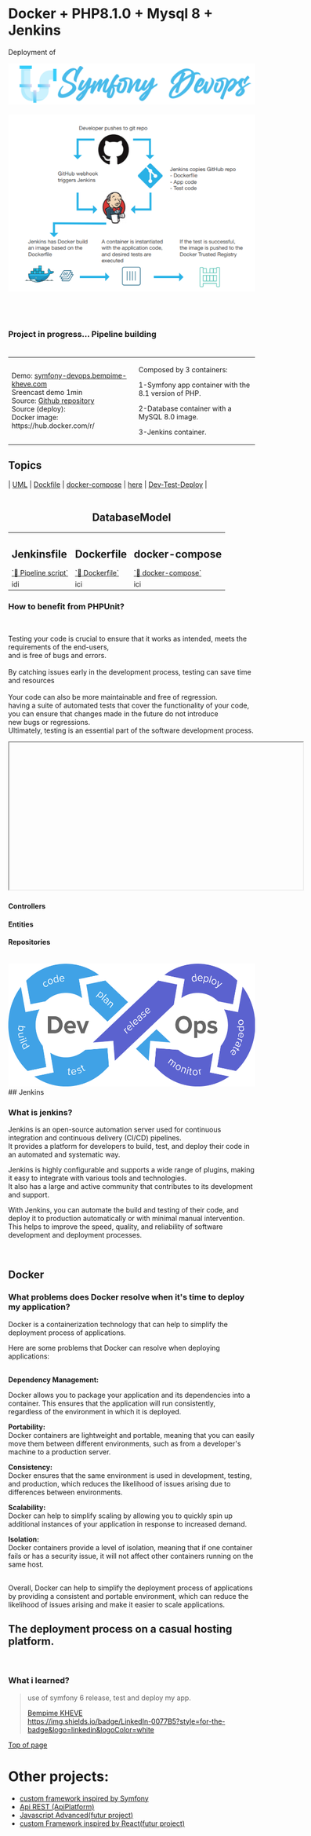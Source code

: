 # Docker + PHP8.1.0 + Mysql 8 + Jenkins




Deployment of
<div align="center"><img src="public/images/symfony-devops.png" alt="image"></div>
<br/>
<div align="center"><img src="public/images/ci-cd.png" alt="image"></div>
<br/>

<br/>
<br/>

### Project in progress... Pipeline building  <br><br>
<div align="center">
<table>
<tr>
<td>
Demo: <a href="#">symfony-devops.bempime-kheve.com</a><br>
Sreencast demo 1min<br> 
Source: <a href="https://github.com/Juju075/symfony-devops">Github repository</a> <br>
Source (deploy): <br>
Docker image: https://hub.docker.com/r/ <br>
</td>
<td>
<em>
</em>
<p>Composed by 3 containers:</p>
<p>1-Symfony app container with the 8.1 version of PHP.</p>
<p>2-Database container with a MySQL 8.0 image.</p>
<p>3-Jenkins container.</p>
</td>
</tr>
</table>
</div>



## 

<!--
<img src="https://camo.githubusercontent.com/1286ca53c148499090f035cf8808a51d071a80bbd19e810ac18f07b635fbfb08/68747470733a2f2f636972636c6563692e636f6d2f67682f73696c617268692f73796d666f6e792d646f636b65722d63692e7376673f7374796c653d737667" alt="CircleCI" data-canonical-src="https://circleci.com/gh/silarhi/symfony-docker-ci.svg?style=svg" style="max-width: 100%;">
https://img.shields.io/badge/LinkedIn-0077B5?style=for-the-badge&logo=linkedin&logoColor=white
-->

## Topics<br>

| <a href="https://github.com/Juju075/symfony-devops/blob/main/UML/databaseModeling.JPG">UML</a> |
<a href="#">Dockfile</a> | <a href="#">docker-compose</a> | <a href="#">here</a> | <a href="#">Dev-Test-Deploy</a> |
<br><br>

<div align="center">
<table>
<tr>
<td>
<h2>Jenkinsfile</h2>
<a href="#">`📄 Pipeline script`</a>
</td>
<td>
<h2>Dockerfile</h2>
<a href="https://github.com/Juju075/symfony-devops/blob/main/Dockerfile">`📄 Dockerfile`</a>
</td>
<td>
<h2>docker-compose</h2>
<a href="https://github.com/Juju075/symfony-devops/blob/main/docker-compose.yml">`📄 docker-compose`</a>
</td>
</tr>
<tr>
<h2>DatabaseModel</h2>
<td>
idi

</td>
<td>ici</td>
<td>ici</td>
</tr>
</table>
</div>


<h3>How to benefit from PHPUnit?</h3>

<br>

Testing your code is crucial to ensure that it works as intended, meets the requirements of the end-users, <br>
and is free of bugs and errors.<br><br>
By catching issues early in the development process, testing can save time and resources <br><br>
Your code can also be more maintainable and free of regression.<br>
having a suite of automated tests that cover the functionality of your code,<br>
you can ensure that changes made in the future do not introduce<br>
new bugs or regressions.<br>
Ultimately, testing is an essential part of the software development process.

<iframe height="300" width="600">

</iframe>

#### Controllers

#### Entities

#### Repositories

<br>

<div align="center"><img src="public/images/cicd-gotestr.png" height="250"  alt="image"></div>
## Jenkins

<h3> What is jenkins?</h3>
<p>
Jenkins is an open-source automation server used for continuous integration and continuous delivery (CI/CD) pipelines. <br>
It provides a platform for developers to build, test, and deploy their code in an automated and systematic way.<br>

Jenkins is highly configurable and supports a wide range of plugins, making it easy to integrate with various tools and technologies.<br>
It also has a large and active community that contributes to its development and support.<br>

With Jenkins, you can automate the build and testing of their code, and deploy it to production automatically or with minimal manual intervention. This helps to improve the speed, quality, and reliability of software development and deployment processes.</p>

<br>

## Docker

### What problems does Docker resolve when it's time to deploy my application?

Docker is a containerization technology that can help to simplify the deployment process of applications. <br>

Here are some problems that Docker can resolve when deploying applications:<br><br>

<b>Dependency Management: </b><br>

Docker allows you to package your application and its dependencies into a container. This ensures that the application will run consistently,<br>
regardless of the environment in which it is deployed.

<b>Portability:</b> <br>
Docker containers are lightweight and portable, meaning that you can easily move them between different environments, such as from a developer's machine to a production server.

<b>Consistency:</b> <br>
Docker ensures that the same environment is used in development, testing, and production, which reduces the likelihood of issues arising due to differences between environments.

<b>Scalability:</b> <br>
Docker can help to simplify scaling by allowing you to quickly spin up additional instances of your application in response to increased demand.

<b>Isolation:</b> <br>
Docker containers provide a level of isolation, meaning that if one container fails or has a security issue, it will not affect other containers running on the same host.<br><br>

Overall, Docker can help to simplify the deployment process of applications by providing a consistent and portable environment, which can reduce the likelihood of issues arising and make it easier to scale applications.

## The deployment process on a casual hosting platform.

<br/>

### What i learned?

> use of symfony 6 release, test and deploy my app.
>
> [Bempime KHEVE](https://www.linkedin.com/in/bempime-kheve/)<br/>
> https://img.shields.io/badge/LinkedIn-0077B5?style=for-the-badge&logo=linkedin&logoColor=white

<a href="https://github.com/Juju075/symfony-devops#docker--php810--mysql-8--jenkins">Top of page</a>

# Other projects:

<ul>
    <li><a href="https://github.com/Juju075/php_framework">custom framework inspired by Symfony</a></li>
    <li><a href="https://github.com/Juju075/api-rest">Api REST (ApiPlatform)</a></li>
    <li><a href="#">Javascript Advanced(futur project)</a></li>
    <li><a href="#">custom Framework inspired by React(futur project)</a></li>
</ul>
<br>
